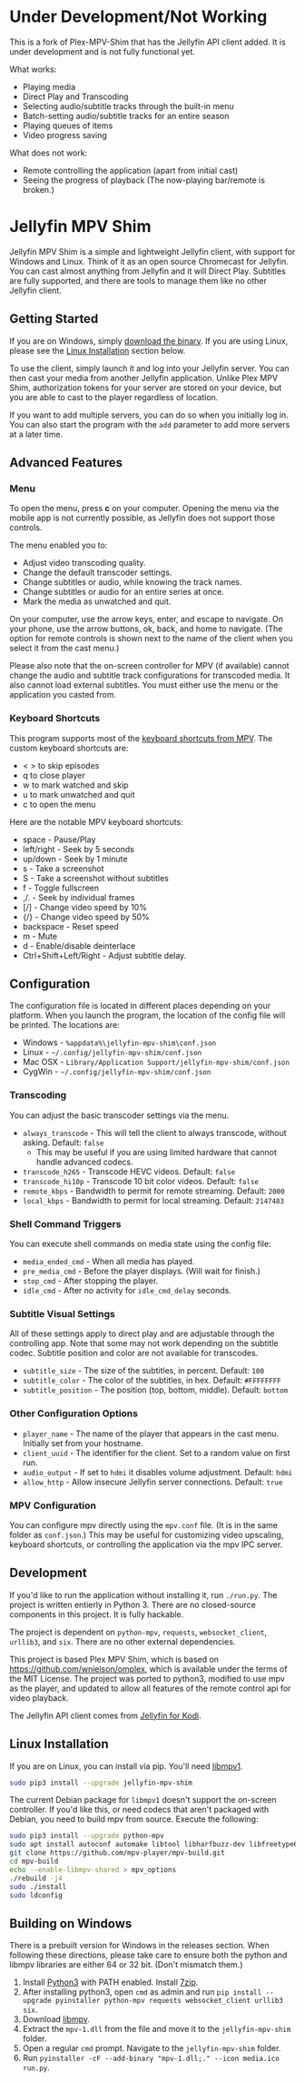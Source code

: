 # Under Development/Not Working
This is a fork of Plex-MPV-Shim that has the Jellyfin API client added. It is under development
and is not fully functional yet.

What works:
 - Playing media
 - Direct Play and Transcoding
 - Selecting audio/subtitle tracks through the built-in menu
 - Batch-setting audio/subtitle tracks for an entire season
 - Playing queues of items
 - Video progress saving

What does not work:
 - Remote controlling the application (apart from initial cast)
 - Seeing the progress of playback (The now-playing bar/remote is broken.)

# Jellyfin MPV Shim

Jellyfin MPV Shim is a simple and lightweight Jellyfin client, with support for Windows
and Linux. Think of it as an open source Chromecast for Jellyfin. You can cast almost
anything from Jellyfin and it will Direct Play. Subtitles are fully supported, and
there are tools to manage them like no other Jellyfin client.

## Getting Started

If you are on Windows, simply [download the binary](https://github.com/iwalton3/jellyfin-mpv-shim/releases).
If you are using Linux, please see the [Linux Installation](https://github.com/iwalton3/jellyfin-mpv-shim/blob/master/README.md#linux-installation) section below.

To use the client, simply launch it and log into your Jellyfin server. You can then cast your media
from another Jellyfin application. Unlike Plex MPV Shim, authorization tokens for your server
are stored on your device, but you are able to cast to the player regardless of location.

If you want to add multiple servers, you can do so when you initially log in. You can also
start the program with the `add` parameter to add more servers at a later time.

## Advanced Features

### Menu

To open the menu, press **c** on your computer. Opening the menu via the mobile app is not
currently possible, as Jellyfin does not support those controls.

The menu enabled you to:
 - Adjust video transcoding quality.
 - Change the default transcoder settings.
 - Change subtitles or audio, while knowing the track names.
 - Change subtitles or audio for an entire series at once.
 - Mark the media as unwatched and quit.

On your computer, use the arrow keys, enter, and escape to navigate. On your phone, use
the arrow buttons, ok, back, and home to navigate. (The option for remote controls is
shown next to the name of the client when you select it from the cast menu.)

Please also note that the on-screen controller for MPV (if available) cannot change the
audio and subtitle track configurations for transcoded media. It also cannot load external
subtitles. You must either use the menu or the application you casted from.

### Keyboard Shortcuts

This program supports most of the [keyboard shortcuts from MPV](https://mpv.io/manual/stable/#interactive-control). The custom keyboard shortcuts are:

 - < > to skip episodes
 - q to close player
 - w to mark watched and skip
 - u to mark unwatched and quit
 - c to open the menu

Here are the notable MPV keyboard shortcuts:

 - space - Pause/Play
 - left/right - Seek by 5 seconds
 - up/down - Seek by 1 minute
 - s - Take a screenshot
 - S - Take a screenshot without subtitles
 - f - Toggle fullscreen
 - ,/. - Seek by individual frames
 - \[/\] - Change video speed by 10%
 - {/} - Change video speed by 50%
 - backspace - Reset speed
 - m - Mute
 - d - Enable/disable deinterlace
 - Ctrl+Shift+Left/Right - Adjust subtitle delay.

## Configuration

The configuration file is located in different places depending on your platform. When you
launch the program, the location of the config file will be printed. The locations are:
 - Windows - `%appdata%\jellyfin-mpv-shim\conf.json`
 - Linux - `~/.config/jellyfin-mpv-shim/conf.json`
 - Mac OSX - `Library/Application Support/jellyfin-mpv-shim/conf.json`
 - CygWin - `~/.config/jellyfin-mpv-shim/conf.json`

### Transcoding

You can adjust the basic transcoder settings via the menu.

- `always_transcode` - This will tell the client to always transcode, without asking. Default: `false`
    - This may be useful if you are using limited hardware that cannot handle advanced codecs.
- `transcode_h265` - Transcode HEVC videos. Default: `false`
- `transcode_hi10p` - Transcode 10 bit color videos. Default: `false`
- `remote_kbps` - Bandwidth to permit for remote streaming. Default: `2000`
- `local_kbps` - Bandwidth to permit for local streaming. Default: `2147483`

### Shell Command Triggers

You can execute shell commands on media state using the config file:

 - `media_ended_cmd` - When all media has played.
 - `pre_media_cmd` - Before the player displays. (Will wait for finish.)
 - `stop_cmd` - After stopping the player.
 - `idle_cmd` - After no activity for `idle_cmd_delay` seconds.

### Subtitle Visual Settings

All of these settings apply to direct play and are adjustable through the controlling app. Note that some may not work depending on the subtitle codec. Subtitle position and color are not available for transcodes.

 - `subtitle_size` - The size of the subtitles, in percent. Default: `100`
 - `subtitle_color` - The color of the subtitles, in hex. Default: `#FFFFFFFF`
 - `subtitle_position` - The position (top, bottom, middle). Default: `bottom`

### Other Configuration Options

 - `player_name` - The name of the player that appears in the cast menu. Initially set from your hostname.
 - `client_uuid` - The identifier for the client. Set to a random value on first run.
 - `audio_output` - If set to `hdmi` it disables volume adjustment. Default: `hdmi`
 - `allow_http` - Allow insecure Jellyfin server connections. Default: `true`

### MPV Configuration

You can configure mpv directly using the `mpv.conf` file. (It is in the same folder as `conf.json`.)
This may be useful for customizing video upscaling, keyboard shortcuts, or controlling the application
via the mpv IPC server.

## Development

If you'd like to run the application without installing it, run `./run.py`.
The project is written entierly in Python 3. There are no closed-source
components in this project. It is fully hackable.

The project is dependent on `python-mpv`, `requests`, `websocket_client`, `urllib3`, and `six`. There are no other
external dependencies.

This project is based Plex MPV Shim, which is based on https://github.com/wnielson/omplex, which
is available under the terms of the MIT License. The project was ported to python3, modified to
use mpv as the player, and updated to allow all features of the remote control api for video playback.

The Jellyfin API client comes from [Jellyfin for Kodi](https://github.com/jellyfin/jellyfin-kodi/tree/master/jellyfin_kodi).

## Linux Installation

If you are on Linux, you can install via pip. You'll need [libmpv1](https://github.com/Kagami/mpv.js/blob/master/README.md#get-libmpv).
```bash
sudo pip3 install --upgrade jellyfin-mpv-shim
```

The current Debian package for `libmpv1` doesn't support the on-screen controller. If you'd like this, or need codecs that aren't packaged with Debian, you need to build mpv from source. Execute the following:
```bash
sudo pip3 install --upgrade python-mpv
sudo apt install autoconf automake libtool libharfbuzz-dev libfreetype6-dev libfontconfig1-dev libx11-dev libxrandr-dev libvdpau-dev libva-dev mesa-common-dev libegl1-mesa-dev yasm libasound2-dev libpulse-dev libuchardet-dev zlib1g-dev libfribidi-dev git libgnutls28-dev libgl1-mesa-dev libsdl2-dev cmake wget python g++ libluajit-5.1-dev
git clone https://github.com/mpv-player/mpv-build.git
cd mpv-build
echo --enable-libmpv-shared > mpv_options
./rebuild -j4
sudo ./install
sudo ldconfig
```

## Building on Windows

There is a prebuilt version for Windows in the releases section. When
following these directions, please take care to ensure both the python
and libmpv libraries are either 64 or 32 bit. (Don't mismatch them.)

1. Install [Python3](https://www.python.org/downloads/) with PATH enabled. Install [7zip](https://ninite.com/7zip/).
2. After installing python3, open `cmd` as admin and run `pip install --upgrade pyinstaller python-mpv requests websocket_client urllib3 six`.
3. Download [libmpv](https://sourceforge.net/projects/mpv-player-windows/files/libmpv/).
4. Extract the `mpv-1.dll` from the file and move it to the `jellyfin-mpv-shim` folder.
5. Open a regular `cmd` prompt. Navigate to the `jellyfin-mpv-shim` folder.
6. Run `pyinstaller -cF --add-binary "mpv-1.dll;." --icon media.ico run.py`.
